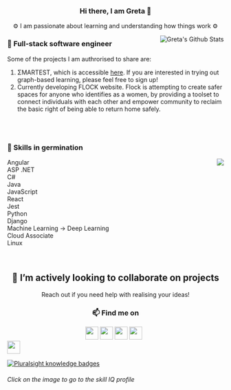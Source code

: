 <h3 align="center"> Hi there, I am Greta 👋</h3>
<p align="center">⚙️ I am passionate about learning and understanding how things work ⚙️</p>

<img align="right" alt=" Greta's Github Stats" src="https://github-readme-stats.vercel.app/api?username=gretaivan&show_icons=true&theme=radical" />



<!--
**gretaivan/gretaivan** is a ✨ _special_ ✨ repository because its `README.md` (this file) appears on your GitHub profile
# [![greta ivan header coming soon]()](my web)

![Language stats](https://github-readme-stats.vercel.app/api/top-langs/?username=gretaivan&layout=compact&theme=radical&hide=html&langs_count=12)
-->

### 🥜 Full-stack software engineer
Some of the projects I am authrorised to share are: 

1. ΣMARTEST, which is accessible [here](https://smartestknowledge.org/). If you are interested in trying out graph-based learning, please feel free to sign up!
2. Currently developing FLOCK website. Flock is attempting to create safer spaces for anyone who identifies as a women, by providing a toolset to connect individuals with each other and empower community to reclaim the basic right of being able to return home safely. 

<br /><br />


### 🌱 Skills in germination
<img align="right" src="https://github-readme-stats.vercel.app/api/top-langs/?username=gretaivan&layout=compact&theme=radical&hide=html,css,cmake&langs_count=14" />

Angular <br />
ASP .NET <br />
C# <br />
Java <br />
JavaScript <br />
React <br />
Jest <br />
Python <br />
Django <br />
Machine Learning -> Deep Learning <br />
Cloud Associate <br />
Linux <br/>



<br />

<h2 align="center"> 🔭 I’m actively looking to collaborate on projects </h2>
<p align="center"> Reach out if you need help with realising your ideas!</p>


<h3 align='center'>📫 Find me on </h3>
<p align='center'>
  <a href="https://instagram.com/greta.codes"><img height="30" src="https://user-images.githubusercontent.com/47504179/114736779-4ec50500-9d3e-11eb-9f25-78506d83e96e.png"></a>
  <a href="https://www.linkedin.com/in/gretaivan/"><img height="30" src="https://github.com/WaylonWalker/WaylonWalker/blob/main/icon/linkedin.png?raw=true"></a>
  <a href="https://app.pluralsight.com/profile/greta-ivan"><img height="30" src="https://user-images.githubusercontent.com/47504179/114736275-dd855200-9d3d-11eb-8f35-f5a3601477ba.png" /></a>
  <a href="https://dev.to/gretaivan"><img height="30" src="https://raw.githubusercontent.com/WaylonWalker/WaylonWalker/main/icon/dev.png"></a>&nbsp;&nbsp;
 <a style="display:flex" alt="Portfolio" href="https://gretaivan.netlify.app/"><img height="30" src="https://user-images.githubusercontent.com/47504179/114738400-d52e1680-9d3f-11eb-80de-7c76a10231a7.png"></a>
</p>



  


[![Pluralsight knowledge badges](https://user-images.githubusercontent.com/47504179/138264851-e7eb00f9-77ca-4c25-83f1-fa87d275c7c3.png)](https://app.pluralsight.com/profile/greta-ivan)
###### Click on the image to go to the skill IQ profile




